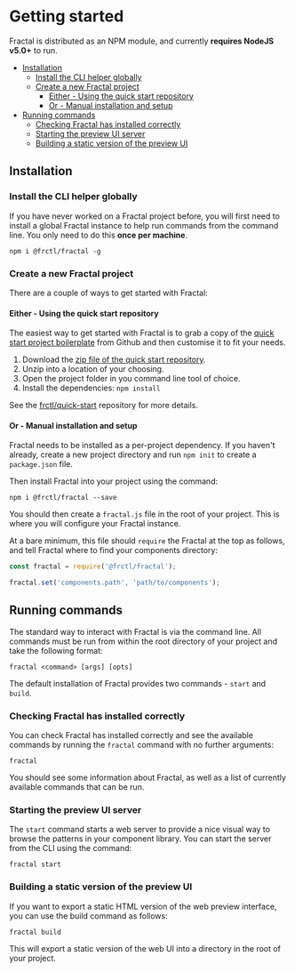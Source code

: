 # Getting started

Fractal is distributed as an NPM module, and currently **requires NodeJS v5.0+** to run.

<!-- START doctoc generated TOC please keep comment here to allow auto update -->
<!-- DON'T EDIT THIS SECTION, INSTEAD RE-RUN doctoc TO UPDATE -->


- [Installation](#installation)
  - [Install the CLI helper globally](#install-the-cli-helper-globally)
  - [Create a new Fractal project](#create-a-new-fractal-project)
    - [Either - Using the quick start repository](#either---using-the-quick-start-repository)
    - [Or - Manual installation and setup](#or---manual-installation-and-setup)
- [Running commands](#running-commands)
  - [Checking Fractal has installed correctly](#checking-fractal-has-installed-correctly)
  - [Starting the preview UI server](#starting-the-preview-ui-server)
  - [Building a static version of the preview UI](#building-a-static-version-of-the-preview-ui)

<!-- END doctoc generated TOC please keep comment here to allow auto update -->

## Installation

### Install the CLI helper globally

If you have never worked on a Fractal project before, you will first need to install a global Fractal instance to help run commands from the command line. You only need to do this **once per machine**.

```shell
npm i @frctl/fractal -g
```

### Create a new Fractal project

There are a couple of ways to get started with Fractal:

#### Either - Using the quick start repository

The easiest way to get started with Fractal is to grab a copy of the [quick start project boilerplate](https://github.com/frctl/quick-start) from Github and then customise it to fit your needs.

1. Download the [zip file of the quick start repository](https://github.com/frctl/skeleton/archive/master.zip).
2. Unzip into a location of your choosing.
3. Open the project folder in you command line tool of choice.
4. Install the dependencies: `npm install`

See the [frctl/quick-start](https://github.com/frctl/quick-start) repository for more details.

#### Or - Manual installation and setup

Fractal needs to be installed as a per-project dependency. If you haven't already, create a new project directory and run `npm init` to create a `package.json` file.

Then install Fractal into your project using the command:

```
npm i @frctl/fractal --save
```

You should then create a `fractal.js` file in the root of your project. This is where you will configure your Fractal instance.

At a bare minimum, this file should `require` the Fractal at the top as follows, and tell Fractal where to find your components directory:

```js
const fractal = require('@frctl/fractal');

fractal.set('components.path', 'path/to/components');
```

## Running commands

The standard way to interact with Fractal is via the command line. All commands must be run from within the root directory of your project and take the following format:

```shell
fractal <command> [args] [opts]
```
The default installation of Fractal provides two commands - `start` and `build`.

### Checking Fractal has installed correctly

You can check Fractal has installed correctly and see the available commands by running the `fractal` command with no further arguments:

```shell
fractal
```

You should see some information about Fractal, as well as a list of currently available commands that can be run.

### Starting the preview UI server

The `start` command starts a web server to provide a nice visual way to browse the patterns in your component library. You can start the server from the CLI using the command:

```shell
fractal start
```

### Building a static version of the preview UI

If you want to export a static HTML version of the web preview interface, you can use the build command as follows:

```shell
fractal build
```

This will export a static version of the web UI into a directory in the root of your project.

